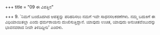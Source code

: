 +++
title = "09 ಈ ವಿಪತ್ತಿನ"

+++
9. `ನಿಮಗೆ ಬಂದೊದಗಿದ ಆಪತ್ತನ್ನು ಪರಿಹರಿಸಲು ನಮಗೆ ಇವೇ ಸಾಧನಸಲಕರಣೆಗಳು. ನಮ್ಮ ಬದುಕಿಗೆ ಈ ವಿಧಿಯಾಯಿತಲ್ಲಾ ಎಂದು ಧರ್ಮರಾಯನು ದುಃಖಿಸುತ್ತಿದ್ದಾನೆ. ಯಾವುದು ಉಚಿತ, ಯಾವುದು ಅನುಚಿತವೆಂಬುದನ್ನು ಭಾವನವರಾದ ನೀವೇ ತಿಳಿದಿದ್ದೀರಿ' ಎಂದಳು.